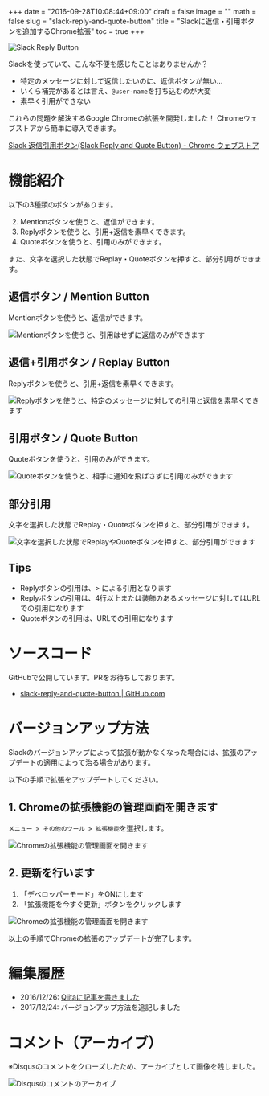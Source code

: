 +++
date = "2016-09-28T10:08:44+09:00"
draft = false
image = ""
math = false
slug = "slack-reply-and-quote-button"
title = "Slackに返信・引用ボタンを追加するChrome拡張"
toc = true
+++

<img alt="Slack Reply Button" src="/images/works/slack-reply-button/icon.png" class="right">

Slackを使っていて、こんな不便を感じたことはありませんか？

- 特定のメッセージに対して返信したいのに、返信ボタンが無い…
- いくら補完があるとは言え、`@user-name`を打ち込むのが大変
- 素早く引用ができない

これらの問題を解決するGoogle Chromeの拡張を開発しました！
Chromeウェブストアから簡単に導入できます。

<div class="read-more">
  <a href="https://chrome.google.com/webstore/detail/slack-%E8%BF%94%E4%BF%A1%E5%BC%95%E7%94%A8%E3%83%9C%E3%82%BF%E3%83%B3slack-reply/cechhipifmcinmnnjnlichjigoabokbg?hl=ja" class="btn btn-primary btn-outline">Slack 返信引用ボタン(Slack Reply and Quote Button) - Chrome ウェブストア</a>
</div>

# 機能紹介

以下の3種類のボタンがあります。

2. Mentionボタンを使うと、返信ができます。
1. Replyボタンを使うと、引用+返信を素早くできます。
3. Quoteボタンを使うと、引用のみができます。

また、文字を選択した状態でReplay・Quoteボタンを押すと、部分引用ができます。

## 返信ボタン / Mention Button

Mentionボタンを使うと、返信ができます。

![Mentionボタンを使うと、引用はせずに返信のみができます](/images/works/slack-reply-button/mention.gif)

## 返信+引用ボタン / Replay Button

Replyボタンを使うと、引用+返信を素早くできます。

![Replyボタンを使うと、特定のメッセージに対しての引用と返信を素早くできます](/images/works/slack-reply-button/replay.gif)

## 引用ボタン / Quote Button

Quoteボタンを使うと、引用のみができます。

![Quoteボタンを使うと、相手に通知を飛ばさずに引用のみができます](/images/works/slack-reply-button/quote.gif)

## 部分引用

文字を選択した状態でReplay・Quoteボタンを押すと、部分引用ができます。

![文字を選択した状態でReplayやQuoteボタンを押すと、部分引用ができます](/images/works/slack-reply-button/quote-sub.gif)

## Tips

- Replyボタンの引用は、> による引用となります
- Replyボタンの引用は、4行以上または装飾のあるメッセージに対してはURLでの引用になります
- Quoteボタンの引用は、URLでの引用になります

# ソースコード

GitHubで公開しています。PRをお待ちしております。

- [slack-reply-and-quote-button | GitHub.com](https://github.com/gam0022/slack-reply-and-quote-button)

# バージョンアップ方法

Slackのバージョンアップによって拡張が動かなくなった場合には、拡張のアップデートの適用によって治る場合があります。

以下の手順で拡張をアップデートしてください。

## 1. Chromeの拡張機能の管理画面を開きます

`メニュー > その他のツール > 拡張機能`を選択します。

![Chromeの拡張機能の管理画面を開きます](/images/works/slack-reply-button/update-1.png)

## 2. 更新を行います

1. 「デベロッパーモード」をONにします
2. 「拡張機能を今すぐ更新」ボタンをクリックします

![Chromeの拡張機能の管理画面を開きます](/images/works/slack-reply-button/update-2.png)

以上の手順でChromeの拡張のアップデートが完了します。

# 編集履歴

- 2016/12/26: [Qiitaに記事を書きました](http://qiita.com/gam0022/items/9cce1d118bc42dc0e212)
- 2017/12/24: バージョンアップ方法を追記しました

# コメント（アーカイブ）

※Disqusのコメントをクローズしたため、アーカイブとして画像を残しました。

![Disqusのコメントのアーカイブ](/images/works/slack-reply-button/disqus_comments.png)